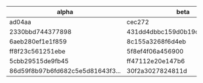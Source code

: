 | alpha                            | beta                             | delta            | epsilon                         | gamma                           |
|----------------------------------|----------------------------------|------------------|---------------------------------|---------------------------------|
| ad04aa                           | cec272                           | ecaefd           | a074ba                          | 57c1f0                          |
| 2330bbd744377898                 | 431dd4dbbc159d0b19c08cddf3b5a... | 2510964c8e78c0dc | f53e94570fcb765d                | 4484e93d03e85288                |
| 6aeb280ef1e1f859                 | 8c155a3268f6d4eb                 | 159af20650537432 | bf0067cab7830009                | 9a3880e67034bd610d0e62586ef0... |
| ff8f23c561251ebe                 | 5f8ef4f06a456900                 | aa7d00           | 8e3128f3bb6b52dc                | e6a742ed02c65d8e                |
| 5cbb29515de9fb45                 | ff47112e20e147b6                 | 30cd8917bb1a6277 | 45b4b516d1968c629bb5a7fa5836... | 9c2cafea9c15f028                |
| 86d59f8b97b6fd682c5e5d81643f3... | 30f2a3027824811d                 | 776156b89a4d5242 | 3b79b416bfc8b811                | bea9c4e2fb49f566                |
